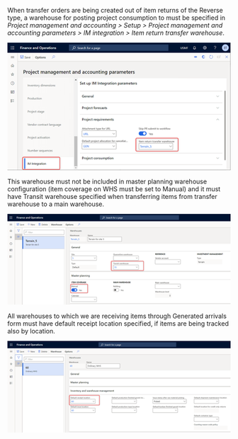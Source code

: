When transfer orders are being created out of item returns of the Reverse type, a warehouse for posting project consumption to must be specified in _Project management and accounting > Setup > Project management and accounting parameters > IM integration > Item return transfer warehouse_. 
 
![Items.png](/.attachments/Items-b2aac059-5435-4af3-aa7d-c61863c4daf7.png)

This warehouse must not be included in master planning warehouse configuration (item coverage on WHS must be set to Manual) and it must have Transit warehouse specified when transferring items from transfer warehouse to a main warehouse.

![Items (1).png](/.attachments/Items%20(1)-325a2740-07d3-4269-9323-f9855dd80905.png)
 
All warehouses to which we are receiving items through Generated arrivals form must have default receipt location specified, if items are being tracked also by location.

![Items (2).png](/.attachments/Items%20(2)-17684af2-3393-4663-96b4-e4e818d2a864.png)